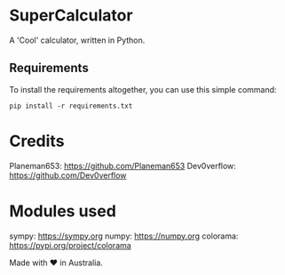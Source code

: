 # SuperCalculator

A 'Cool' calculator, written in Python.

## Requirements

To install the requirements altogether, you can use this simple command:

```pip install -r requirements.txt```

# Credits

Planeman653: https://github.com/Planeman653
Dev0verflow: https://github.com/Dev0verflow

# Modules used

sympy: https://sympy.org
numpy: https://numpy.org
colorama: https://pypi.org/project/colorama

Made with ❤️ in Australia.
